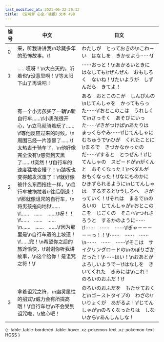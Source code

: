 ```yaml
---
last_modified_at: 2021-06-22 20:12
title: 《宝可梦 心金／魂银》文本 498
---
```

| 编号 | 中文 | 日文 |
| ---- | ---- | ---- |
| 0 | 来，听我讲讲我\n珍藏多年的恐怖故事。\f | わたしが　とっておきの\nこわ－い　はなしを　きかせよう⋯⋯\f |
| 1 | ……哎呀！\n大白天的，听着也\r没意思啊！\f等太阳下山了再说吧！ | ⋯⋯おっと！\nあかるいときに　はなしても\rぜんぜん　おもしろく　ないね！\fたいようが　しずんだら　きてよ！ |
| 2 | 有一个小男孩买了一辆\n新自行车……\f小男孩很开心，\n立马就骑着玩了……\f等他反应过来的时候，\n周围已经一片漆黑了……\f太热衷于骑车了，\n他好像完全没有\r感觉到天黑了……\f突然！\f自行车的速度猛地变慢了！\n踏板也变得越发沉重了！\f就好像被什么东西拖住一样，\n自行车被拖拉着\r往后倒退！\f那就像诅咒的自行车，\n将男孩拖向地狱……\f……　……　……\f呀！！\f……　……　……\n……　……　……\f因为那里是\n自行车道的上坡道！\f……完！\n希望你之后的旅途愉快，\f谢谢你听我讲故事，\n这个给你！是诅咒之符！\f | ある　おとこのこが　しんぴんの\nじてんしゃを　かってもらった⋯⋯\fおとこのこは　うれしくて\nさっそく　あそびにいった⋯⋯\fきがつけば\nあたりは　まっくらやみ⋯⋯\fじてんしゃに　むちゅうで\nひが　くれたことに\rまるで　きづかなかったのだ⋯⋯\fすると　とつぜん！\fじてんしゃの　スピ－ドが\nがくん　と　おそくなった！\rペダルが　おもくなった！\fなにものかに　ひきずられるように\nじてんしゃは　ずるずると\rうしろへ　さがっていく！\fそれは　まるで\nのろいの　じてんしゃが\rおとこのこを　じごくの　そこへ\rつれさろうと　するかのように⋯⋯\f⋯⋯　⋯⋯　⋯⋯\fぎゃ－－－－－っ！！\f⋯⋯　⋯⋯　⋯⋯\n⋯⋯　⋯⋯　⋯⋯\fそこは　サイクリングロ－ドの\nのぼりざか　だった！\f⋯⋯はい！\nおあとが　よろしいようで－\fはなしを　きいてくれた　きみには\nこれ！　のろいのおふだ！\f |
| 3 | 拿着诅咒之符，\n幽灵属性的招式\r威力会有所提高哦！\f自行车也\n不会受到诅咒啦，\r放心吧！ | のろいのおふだを　もたせておくと\nゴ－ストタイプの　わざの\rいりょくが　あがるよ！\fじてんしゃが\nのろくなったりは　しないから\rあんしんしな！ |
{: .table .table-bordered .table-hover .xz-pokemon-text .xz-pokemon-text-HGSS }